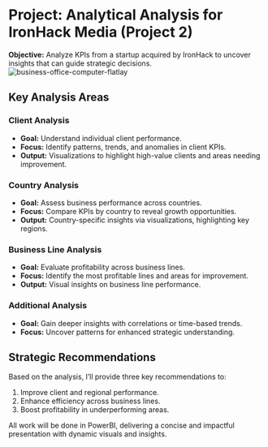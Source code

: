 # Project: Analytical Analysis for IronHack Media (Project 2)

**Objective:** Analyze KPIs from a startup acquired by IronHack to uncover insights that can guide strategic decisions.
![business-office-computer-flatlay](https://github.com/user-attachments/assets/a4b397af-fcc5-4087-8c30-0c3f1baa26e7)


## Key Analysis Areas

### Client Analysis
- **Goal:** Understand individual client performance.
- **Focus:** Identify patterns, trends, and anomalies in client KPIs.
- **Output:** Visualizations to highlight high-value clients and areas needing improvement.

### Country Analysis
- **Goal:** Assess business performance across countries.
- **Focus:** Compare KPIs by country to reveal growth opportunities.
- **Output:** Country-specific insights via visualizations, highlighting key regions.

### Business Line Analysis
- **Goal:** Evaluate profitability across business lines.
- **Focus:** Identify the most profitable lines and areas for improvement.
- **Output:** Visual insights on business line performance.

### Additional Analysis
- **Goal:** Gain deeper insights with correlations or time-based trends.
- **Focus:** Uncover patterns for enhanced strategic understanding.

## Strategic Recommendations

Based on the analysis, I’ll provide three key recommendations to:
1. Improve client and regional performance.
2. Enhance efficiency across business lines.
3. Boost profitability in underperforming areas.

All work will be done in PowerBI, delivering a concise and impactful presentation with dynamic visuals and insights.

